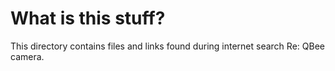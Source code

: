 # What is this stuff?

This directory contains files and links found during internet search Re: QBee camera. 